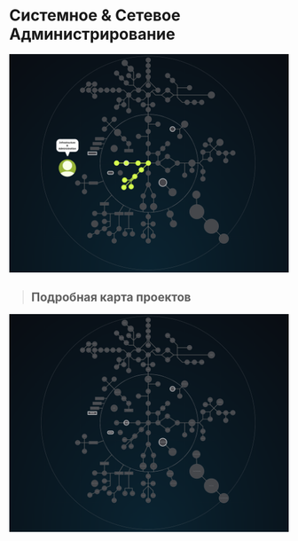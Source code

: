 # Системное & Сетевое Администрирование #


![infrastructure and admin branch](./infrastructure_and_administration.png)

> ## Подробная карта проектов ###

![map Holy_Graph](../Holy_Graph.png)

